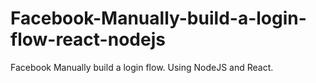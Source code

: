 # Facebook-Manually-build-a-login-flow-react-nodejs
Facebook Manually build a login flow. Using NodeJS and React.
